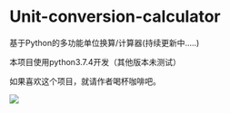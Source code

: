 # Unit-conversion-calculator
基于Python的多功能单位换算/计算器(持续更新中.....)

本项目使用python3.7.4开发（其他版本未测试）

如果喜欢这个项目，就请作者喝杯咖啡吧。


![](https://ae01.alicdn.com/kf/H3a5b92cff3e44c6ebf73ef511fa15607t.jpg)
